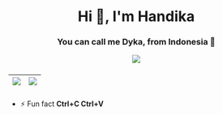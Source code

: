<h1 align="center">Hi 👋, I'm Handika</h1>
<h3 align="center">You can call me Dyka, from Indonesia 📌</h3>


<div align="center">
  <img src="https://profile-counter.glitch.me/dyka/count.svg?"  />
</div>

###

| <img align="center" src="https://github-readme-stats.vercel.app/api?username=dherlyar&hide_title=false&hide_rank=false&show_icons=true&include_all_commits=true&count_private=true&disable_animations=false&theme=dracula&locale=en&hide_border=true" /> | <img src="https://streak-stats.demolab.com?user=dherlyar&locale=en&mode=daily&theme=dracula&hide_border=true&border_radius=5"/> | 
| ------------- | ------------- |

###

- ⚡ Fun fact **Ctrl+C Ctrl+V**
